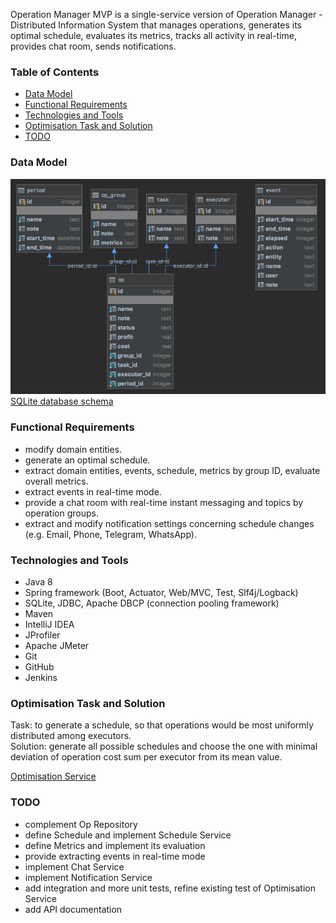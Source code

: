 Operation Manager MVP is a single-service version of Operation Manager - Distributed Information System 
that manages operations, generates its optimal schedule, 
evaluates its metrics, tracks all activity in real-time, provides chat room, sends notifications.

### Table of Contents  
- [Data Model](#data-model)  
- [Functional Requirements](#functional-requirements)  
- [Technologies and Tools](#technologies-and-tools)  
- [Optimisation Task and Solution](#optimisation-task-and-solution)   
- [TODO](#todo)  

### Data Model  
![Data Model Diagram](src/main/resources/operation-manager-mvp-schema.png)  
[SQLite database schema](src/main/resources/operation-manager-mvp-schema.sql)  

### Functional Requirements  
* modify domain entities.  
* generate an optimal schedule.  
* extract domain entities, events, schedule, metrics by group ID, evaluate overall metrics.  
* extract events in real-time mode.  
* provide a chat room with real-time instant messaging and topics by operation groups.   
* extract and modify notification settings concerning schedule changes (e.g. Email, Phone, Telegram, WhatsApp).  

### Technologies and Tools
* Java 8 
* Spring framework (Boot, Actuator, Web/MVC, Test, Slf4j/Logback)
* SQLite, JDBC, Apache DBCP (connection pooling framework)  
* Maven 
* IntelliJ IDEA  
* JProfiler 
* Apache JMeter   
* Git 
* GitHub 
* Jenkins  

### Optimisation Task and Solution  
Task: to generate a schedule, so that operations would be most uniformly distributed among executors.  
Solution: generate all possible schedules and choose the one with minimal deviation of operation cost sum per executor 
from its mean value. 

[Optimisation Service](src/main/java/com/sergeykotov/operationmanagermvp/schedule/OptimisationService.java)  

### TODO  
* complement Op Repository  
* define Schedule and implement Schedule Service  
* define Metrics and implement its evaluation  
* provide extracting events in real-time mode  
* implement Chat Service  
* implement Notification Service  
* add integration and more unit tests, refine existing test of Optimisation Service  
* add API documentation